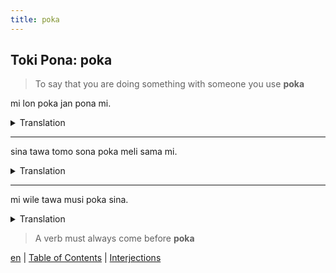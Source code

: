 ```yaml
---
title: poka
---
```


## Toki Pona: poka

> To say that you are doing something with someone you use **poka**

mi lon poka jan pona mi.
<details>
<summary>Translation</summary>

I am with my friends.
</details>

---

sina tawa tomo sona poka meli sama mi.
<details>
<summary>Translation</summary>

You go to school with my sister.
</details>

---

mi wile tawa musi poka sina.
<details>
<summary>Translation</summary>

I want to dance with you.
</details>

> A verb must always come before **poka**

[en](42en.md) | [Table of Contents](toc.md) | [Interjections](44Interjections.md)
